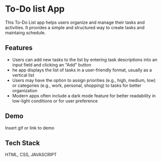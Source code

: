 # To-Do list App

This To-Do List app helps users organize and manage their tasks and activities. It provides a simple and structured way to create tasks and maintaing schedule.


## Features

- Users can add new tasks to the list by entering task descriptions into an input field and clicking an "Add" button
- he app displays the list of tasks in a user-friendly format, usually as a vertical list
- Users may have the option to assign priorities (e.g., high, medium, low) or categories (e.g., work, personal, shopping) to tasks for better organization
-  Modern apps often include a dark mode feature for better readability in low-light conditions or for user preference



## Demo

Insert gif or link to demo


## Tech Stack

HTML, CSS, JAVASCRIPT

